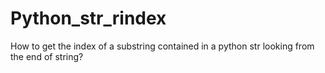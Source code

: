 Python_str_rindex
=================

How to get the index of a substring contained in a python str looking from the end of string?
